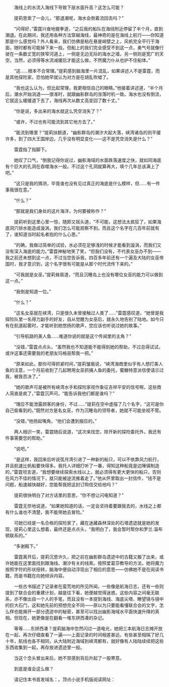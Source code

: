 　　海线上的水流入海线下导致下层水面升高？这怎么可能？

　　提莉思索了一会儿，“那退潮呢，海水会倒着流回去吗？”

　　“问得好，”雷霆兴奋地握拳道，“之后我的船队在海线附近停留了半个月，直到潮退。在此期间，我还用各种方法穿越海线，最神奇的是在海线上航行——你知道那是什么感觉吗？外人看来，我们仿佛是粘在悬崖峭壁之上，风帆完全平行于海面，随时都有可能掉下来一般。但船上的我们完全感受不到这一点，勇气号就像行驶在一条数丈宽的狭窄河道上，一侧是无边无际的海水之墙，另一侧则是宽广的天空。当然，必须得等水流减缓后才能这么做，不然魔力仆从也护不住船体。”

　　“这……根本不合常理。”提莉感到脑海里一片混乱，如果讲述人不是雷霆，而是其他探险家，恐怕她早就认为对方是在胡乱吹嘘了。

　　“我也这么认为，但比起常理，我更相信自己的眼睛。”他接着讲述道，“半个月后，潮水开始消退——很准时，就跟幽影群岛的涨落时机一致。海水也没有倒流，它就这么缓缓退下去了，海线再次从数丈高变回了数十丈。”

　　“你是说，多出来的海水就这么凭空消失了？”

　　“或许，不过也有可能流到其它地方去了。”

　　“能流到哪里？”提莉扶额道，“幽影群岛的潮汐大起大落，峡湾诸岛的则平缓许多，到了四大王国岸边，几乎没有明显变化——这不是凭空消失是什么？”

　　雷霆指了指脚下。

　　她叹了口气，“倒我记得你说过，幽影海域的水面跌落速度之快，就如同海底有个巨大的孔洞在吞噬海水一般。不过这个孔洞就算再大，填个几年总该满上了吧。”

　　“这只是我的猜测，毕竟谁也没有见过真正的海底是什么模样，但……有一件事我很在意。”

　　“什么？”

　　“那就是我们身处的这片海洋，为何要被称作？”

　　提莉听到这里心里一惊，随即又摇头道，“不可能，这想法太疯狂了，如果海底洞穴排水能造成漩涡，我们怎么可能观察不到。而且这个名字在几百年前就有了，谁知道当时起名者抱的什么心思。”

　　“的确，我做过简单的试验，水必须在足够浅的时候才能看到漩涡，而我们又没有深入海底的能力。”雷霆神秘地笑了笑，“但我们没有，不代表女巫办不到——我之前还未想到这一点，不过当您告诉我，四百多年前还有一个遍及大陆的女巫帝国时，我才意识到，这个名字很有可能是从那个时代流传下来的。”

　　“可我就是女巫，”提莉耸肩道，“而且沉睡岛上也没有哪位女巫的能力可以做到这一点。”

　　“我倒是知道一位。”

　　“什么？”

　　“这名女巫就在峡湾，只是很久未曾接触过人类了……”雷霆感叹道，“她曾是我探险队里一名得力副手的好友，自从觉醒为女巫后，就永久地告别了陆地。如今只有在航道起雾时，才能听到她悠扬的歌声，您应该也听说过她的故事。”

　　“引导航路的美人鱼……难道你说的就是这个传闻里的主角？”

　　“没错，”雷霆点点头，“虽然我也不知道能不能得到她的帮助，不过总得试试，或许这事还需要我的老朋友玛格丽帮我一把。”

　　“原来如此，那你可得抓紧时间，”提莉皱眉说，“峡湾海商里似乎有人想打美人鱼的注意，一个月前收到了几起聘用女巫抓捕人鱼的委托，蜜糖特意派信使请示过我，被我否决了。”

　　“她的歌声可是被所有峡湾水手和探险家视作象征吉祥平安的信号啊，这些商人简直是疯了，”雷霆沉声问，“能告诉我他们都是谁吗？”

　　“理应不能泄露顾客的身份，不过……”提莉在空中虚描了几个名字，“这可是你自己偷看到的。”既然对方是名女巫，作为沉睡岛的领导者，她就不可能坐视不管。

　　“没错，”他扬起嘴角，“他们会遭到报应的。”

　　两人相识一笑，雷霆随后说道，“这次来找您，除开新的探险委托外，我还有件事需要您的帮助。”

　　“说吧。”

　　“是这样，我回来后听说弦月湾引进了一种新的船只，可以不依靠风力航行，并且航速比帆船要快得多。我托人详细打听了一番，得知这种船竟是边陲镇制造的，”雷霆坦言道，“我想要继续探索水线以上，就必须得有更大更快的船只，否则在风力不佳的情况下，就只能被逆流推着走了。”他从怀里取出一封信件，“钱不是问题，船速越快越好，您能帮我把这封订购信交给他吗？”

　　提莉很快明白了对方话里的意思，“你不想让闪电知道？”

　　雷霆无奈地说道，“如果她知道的话，一定会坚持着要跟我去的，水线之上都有什么谁也不清楚，我不能带她去冒险。”

　　可她已经是一名合格的探险家了，藏在迷藏森林深处的石塔遗迹就是她的发现，提莉心里这么想着，最终还是点点头，“我明白了，我会暂时帮你和罗兰.温布顿联系的。”

　　“多谢殿下。”

　　雷霆离开后，提莉沉思许久，把之前在幽影群岛遗迹中的古籍又搬了出来，或许她能在这里面找到跟海线、潮汐有关的线索。按照爱葛莎教导的方法，她将魔力按照字符的形状扭转，脑海中便自动浮现出了相应的意思——仿佛她不是在阅读书籍，而是书籍在向她倾诉内容。

　　一些古书描述了记录者在蛮荒地的所见所闻，一些像是航海日志，还有一些则提到了联合会的重建计划，越是往下看，她便越觉得迷惑。这些内容之间毫无联系，亦不像出自一个人的手笔，而且没有一本提到海线、海底尖塔、瞭望镜与镜中的巨大石门，这和她先前的预想完全不同——原以为只要能看懂联合会的文字，怎么样也能揭开一部分遗迹中的秘密，甚至可以找出幽影海域水平面快速升降的真相。但现在，她更像是在翻看一堆东拼西凑的杂记。

　　等等……东拼西凑？提莉脑海中忽然闪过一道电光，她把三本航海日志摊开放在一起，再次仔细查看了一遍——上面记录的时间相差甚远，有些甚至相隔了好几十年，航线也各不相同，从大陆附近海域到峡湾都有，就好像有人陆陆续续把这些东西收集到一起，再存放进遗迹里一般。

　　当这个念头冒出来后，她不禁感到背后升起了一股寒意。

　　到底是谁会这么做？

　　请记住本书首发域名：。顶点小说手机版阅读网址：
